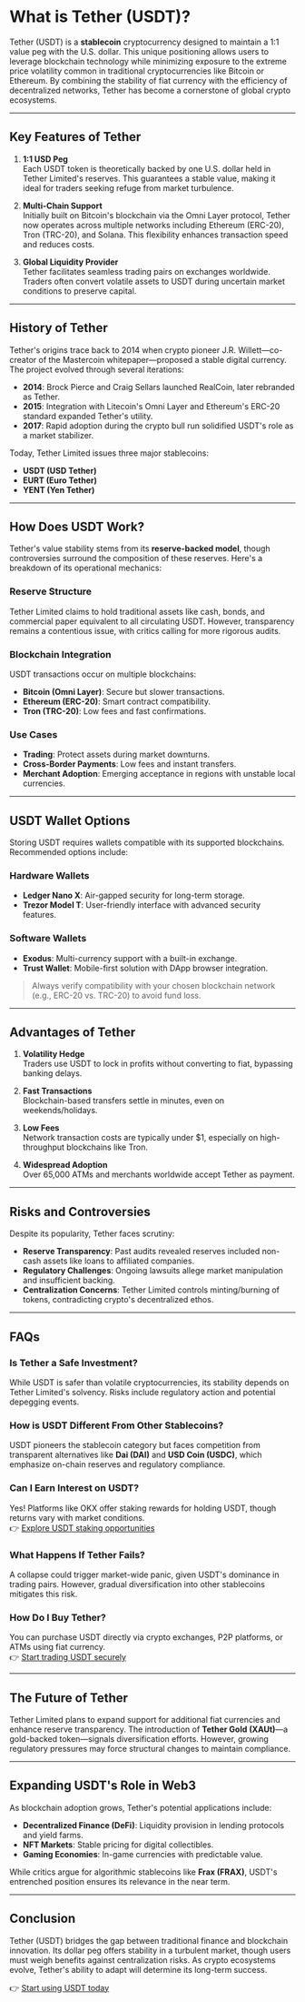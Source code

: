 # What is Tether (USDT)?

Tether (USDT) is a **stablecoin** cryptocurrency designed to maintain a 1:1 value peg with the U.S. dollar. This unique positioning allows users to leverage blockchain technology while minimizing exposure to the extreme price volatility common in traditional cryptocurrencies like Bitcoin or Ethereum. By combining the stability of fiat currency with the efficiency of decentralized networks, Tether has become a cornerstone of global crypto ecosystems.

---

## Key Features of Tether

1. **1:1 USD Peg**  
   Each USDT token is theoretically backed by one U.S. dollar held in Tether Limited's reserves. This guarantees a stable value, making it ideal for traders seeking refuge from market turbulence.

2. **Multi-Chain Support**  
   Initially built on Bitcoin's blockchain via the Omni Layer protocol, Tether now operates across multiple networks including Ethereum (ERC-20), Tron (TRC-20), and Solana. This flexibility enhances transaction speed and reduces costs.

3. **Global Liquidity Provider**  
   Tether facilitates seamless trading pairs on exchanges worldwide. Traders often convert volatile assets to USDT during uncertain market conditions to preserve capital.

---

## History of Tether

Tether's origins trace back to 2014 when crypto pioneer J.R. Willett—co-creator of the Mastercoin whitepaper—proposed a stable digital currency. The project evolved through several iterations:

- **2014**: Brock Pierce and Craig Sellars launched RealCoin, later rebranded as Tether.
- **2015**: Integration with Litecoin's Omni Layer and Ethereum's ERC-20 standard expanded Tether's utility.
- **2017**: Rapid adoption during the crypto bull run solidified USDT's role as a market stabilizer.

Today, Tether Limited issues three major stablecoins:  
- **USDT (USD Tether)**  
- **EURT (Euro Tether)**  
- **YENT (Yen Tether)**  

---

## How Does USDT Work?

Tether's value stability stems from its **reserve-backed model**, though controversies surround the composition of these reserves. Here's a breakdown of its operational mechanics:

### Reserve Structure  
Tether Limited claims to hold traditional assets like cash, bonds, and commercial paper equivalent to all circulating USDT. However, transparency remains a contentious issue, with critics calling for more rigorous audits.

### Blockchain Integration  
USDT transactions occur on multiple blockchains:
- **Bitcoin (Omni Layer)**: Secure but slower transactions.
- **Ethereum (ERC-20)**: Smart contract compatibility.
- **Tron (TRC-20)**: Low fees and fast confirmations.

### Use Cases  
- **Trading**: Protect assets during market downturns.
- **Cross-Border Payments**: Low fees and instant transfers.
- **Merchant Adoption**: Emerging acceptance in regions with unstable local currencies.

---

## USDT Wallet Options

Storing USDT requires wallets compatible with its supported blockchains. Recommended options include:

### Hardware Wallets  
- **Ledger Nano X**: Air-gapped security for long-term storage.  
- **Trezor Model T**: User-friendly interface with advanced security features.  

### Software Wallets  
- **Exodus**: Multi-currency support with a built-in exchange.  
- **Trust Wallet**: Mobile-first solution with DApp browser integration.  

> Always verify compatibility with your chosen blockchain network (e.g., ERC-20 vs. TRC-20) to avoid fund loss.

---

## Advantages of Tether

1. **Volatility Hedge**  
   Traders use USDT to lock in profits without converting to fiat, bypassing banking delays.

2. **Fast Transactions**  
   Blockchain-based transfers settle in minutes, even on weekends/holidays.

3. **Low Fees**  
   Network transaction costs are typically under $1, especially on high-throughput blockchains like Tron.

4. **Widespread Adoption**  
   Over 65,000 ATMs and merchants worldwide accept Tether as payment.

---

## Risks and Controversies

Despite its popularity, Tether faces scrutiny:
- **Reserve Transparency**: Past audits revealed reserves included non-cash assets like loans to affiliated companies.
- **Regulatory Challenges**: Ongoing lawsuits allege market manipulation and insufficient backing.
- **Centralization Concerns**: Tether Limited controls minting/burning of tokens, contradicting crypto's decentralized ethos.

---

## FAQs

### Is Tether a Safe Investment?  
While USDT is safer than volatile cryptocurrencies, its stability depends on Tether Limited's solvency. Risks include regulatory action and potential depegging events.

### How is USDT Different From Other Stablecoins?  
USDT pioneers the stablecoin category but faces competition from transparent alternatives like **Dai (DAI)** and **USD Coin (USDC)**, which emphasize on-chain reserves and regulatory compliance.

### Can I Earn Interest on USDT?  
Yes! Platforms like OKX offer staking rewards for holding USDT, though returns vary with market conditions.  
👉 [Explore USDT staking opportunities](https://bit.ly/okx-bonus)

### What Happens If Tether Fails?  
A collapse could trigger market-wide panic, given USDT's dominance in trading pairs. However, gradual diversification into other stablecoins mitigates this risk.

### How Do I Buy Tether?  
You can purchase USDT directly via crypto exchanges, P2P platforms, or ATMs using fiat currency.  
👉 [Start trading USDT securely](https://bit.ly/okx-bonus)

---

## The Future of Tether

Tether Limited plans to expand support for additional fiat currencies and enhance reserve transparency. The introduction of **Tether Gold (XAUt)**—a gold-backed token—signals diversification efforts. However, growing regulatory pressures may force structural changes to maintain compliance.

---

## Expanding USDT's Role in Web3

As blockchain adoption grows, Tether's potential applications include:
- **Decentralized Finance (DeFi)**: Liquidity provision in lending protocols and yield farms.
- **NFT Markets**: Stable pricing for digital collectibles.
- **Gaming Economies**: In-game currencies with predictable value.

While critics argue for algorithmic stablecoins like **Frax (FRAX)**, USDT's entrenched position ensures its relevance in the near term.

---

## Conclusion

Tether (USDT) bridges the gap between traditional finance and blockchain innovation. Its dollar peg offers stability in a turbulent market, though users must weigh benefits against centralization risks. As crypto ecosystems evolve, Tether's ability to adapt will determine its long-term success.

👉 [Start using USDT today](https://bit.ly/okx-bonus)